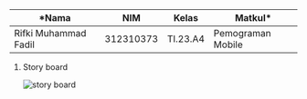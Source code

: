 |*Nama|NIM|Kelas|Matkul*|
|----|---|-----|------|
|Rifki Muhammad Fadil|312310373|TI.23.A4|Pemograman Mobile|


1. Story board

    ![story board](https://github.com/user-attachments/assets/741451eb-d441-45e6-b77a-2ac3c807dd18)

